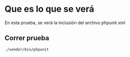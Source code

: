 # Que es lo que se verá
En esta prueba, se verá la inclusión del archivo phpunit.xml

## Correr prueba
```
./vendor/bin/phpunit
```
